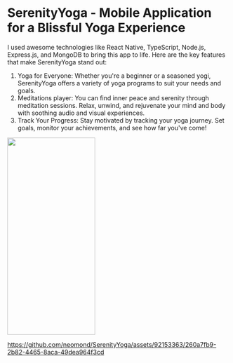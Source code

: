 # SerenityYoga - Mobile Application for a Blissful Yoga Experience
I used awesome technologies like React Native, TypeScript, Node.js, Express.js, and MongoDB to bring this app to life.
Here are the key features that make SerenityYoga stand out:
1) Yoga for Everyone: Whether you're a beginner or a seasoned yogi, SerenityYoga offers a variety of yoga programs to suit your needs and goals.
2) Meditations player: You can find inner peace and serenity through meditation sessions. Relax, unwind, and rejuvenate your mind and body with soothing audio and visual experiences.
3) Track Your Progress: Stay motivated by tracking your yoga journey. Set goals, monitor your achievements, and see how far you've come!

<img src="https://github.com/neomond/SerenityYoga/assets/92153363/3355d0fc-5d23-4215-8db0-a4c02628f58c" width="200" height="450">


https://github.com/neomond/SerenityYoga/assets/92153363/260a7fb9-2b82-4465-8aca-49dea964f3cd


